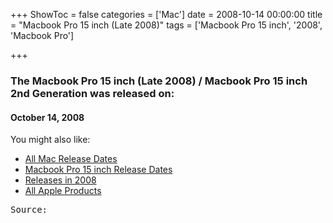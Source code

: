 +++
ShowToc = false
categories = ['Mac']
date = 2008-10-14 00:00:00
title = "Macbook Pro 15 inch (Late 2008)"
tags = ['Macbook Pro 15 inch', '2008', 'Macbook Pro']

+++

### The Macbook Pro 15 inch (Late 2008) / Macbook Pro 15 inch 2nd Generation was released on: 
#### October 14, 2008


<!--more-->


    
You might also like:

- [All Mac Release Dates](https://AppleReleaseDate.com/categories/mac/)
- [Macbook Pro 15 inch Release Dates](https://AppleReleaseDate.com/tags/macbook-pro-15-inch/)
- [Releases in 2008](https://AppleReleaseDate.com/tags/2008/)
- [All Apple Products](https://AppleReleaseDate.com/categories/)



<kbd> Source: </kbd>

